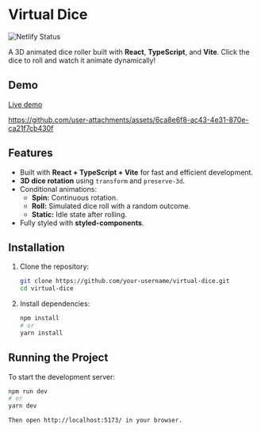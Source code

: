 # Virtual Dice

![Netlify Status](https://api.netlify.com/api/v1/badges/235e41f6-6a4f-4f70-be4c-17f49729c676/deploy-status)

A 3D animated dice roller built with **React**, **TypeScript**, and **Vite**. Click the dice to roll and watch it animate dynamically!

## Demo

[Live demo](https://storied-dodol-b12d81.netlify.app/)

https://github.com/user-attachments/assets/6ca8e6f8-ac43-4e31-870e-ca21f7cb430f

## Features

- Built with **React + TypeScript + Vite** for fast and efficient development.
- **3D dice rotation** using `transform` and `preserve-3d`.
- Conditional animations:
  - **Spin:** Continuous rotation.
  - **Roll:** Simulated dice roll with a random outcome.
  - **Static:** Idle state after rolling.
- Fully styled with **styled-components**.

## Installation

1. Clone the repository:

   ```sh
   git clone https://github.com/your-username/virtual-dice.git
   cd virtual-dice

   ```

2. Install dependencies:
   ```sh
   npm install
   # or
   yarn install
   ```

## Running the Project

To start the development server:

```sh
npm run dev
# or
yarn dev

Then open http://localhost:5173/ in your browser.
```
